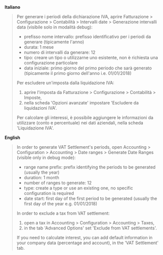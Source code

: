 **Italiano**

> Per generare i periodi della dichiarazione IVA, aprire Fatturazione \>
> Configurazione \> Contabilità \> Intervalli date \> Generazione
> intervalli data (visibile solo in modalità debug):
>
> - prefisso nome intervallo: prefisso identificativo per i periodi da
>   generare (tipicamente l'anno)
> - durata: 1 mese
> - numero di intervalli da generare: 12
> - tipo: creare un tipo o utilizzarne uno esistente, non è richiesta
>   una configurazione particolare
> - data iniziale: primo giorno del primo periodo che sarà generato
>   (tipicamente il primo giorno dell'anno i.e. 01/01/2018)
>
> Per escludere un'imposta dalla liquidazione IVA:
>
> 1.  aprire l'imposta da Fatturazione \> Configurazione \> Contabilità
>     \> Imposte,
> 2.  nella scheda 'Opzioni avanzate' impostare 'Escludere da liquidazioni IVA'.
>
> Per calcolare gli interessi, è possibile aggiungere le informazioni da
> utilizzare (conto e percentuale) nei dati aziendali, nella scheda
> 'Liquidazione IVA'.

**English**

> In order to generate VAT Settlement's periods, open Accounting \>
> Configuration \> Accounting \> Date ranges \> Generate Date Ranges
> (visible only in debug mode):
>
> - range name prefix: prefix identifying the periods to be generated
>   (usually the year)
> - duration: 1 month
> - number of ranges to generate: 12
> - type: create a type or use an existing one, no specific
>   configuration is required
> - date start: first day of the first period to be generated (usually
>   the first day of the year e.g. 01/01/2018)
>
> In order to exclude a tax from VAT settlement:
>
> 1.  open a tax in Accounting \> Configuration \> Accounting \> Taxes,
> 2.  in the tab 'Advanced Options' set 'Exclude from VAT settlements'.
>
> If you need to calculate interest, you can add default information in
> your company data (percentage and account), in the 'VAT Settlement'
> tab.
